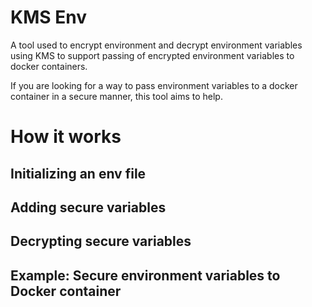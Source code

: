 # KMS Env

A tool used to encrypt environment and decrypt environment variables
using KMS to support passing of encrypted environment variables to
docker containers.

If you are looking for a way to pass environment variables to a
docker container in a secure manner, this tool aims to help.

# How it works

## Initializing an env file

## Adding secure variables

## Decrypting secure variables

## Example: Secure environment variables to Docker container

